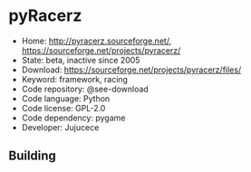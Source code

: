 # pyRacerz

- Home: http://pyracerz.sourceforge.net/, https://sourceforge.net/projects/pyracerz/
- State: beta, inactive since 2005
- Download: https://sourceforge.net/projects/pyracerz/files/
- Keyword: framework, racing
- Code repository: @see-download
- Code language: Python
- Code license: GPL-2.0
- Code dependency: pygame
- Developer: Jujucece

## Building

